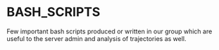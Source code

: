 # BASH_SCRIPTS
Few important bash scripts produced or written in our group which are useful to the server admin and analysis of trajectories as well.
